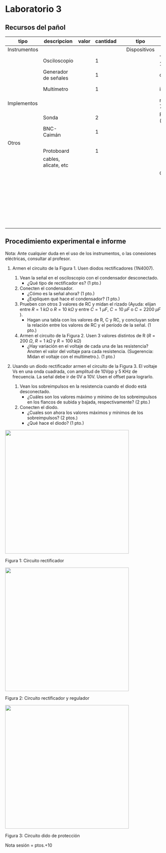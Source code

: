 # Laboratorio 3

## Recursos del pañol

| tipo | descripcion | valor | cantidad | | tipo | descripcion | valor | cantidad |
| -- | -- | -- | -- | --| -- | -- | -- | -- |
| Instrumentos |  |  |  | | Dispositivos |  |  |  |
|  | Osciloscopio |  | 1 | |  | Transformador 12V |  | 1 |
|  | Generador de señales |  | 1 | |  | diodo 1N4007 |  | 5 |
|  | Multímetro |  | 1 | |  | inductor | 680 mH | 1 |
| Implementos |  |  |  | |  | regulador 7805 |  | 1 |
|  | Sonda |  | 2 | |  | Resistencias (Ω) |  |  |
|  | BNC-Caimán |  | 1 | |  |  | 200 | 1 |
| Otros |  |  |  | |  | | 1k | 1 |
| | Protoboard |  | 1 | |  | | 10k | 2 |
| | cables, alicate, etc |  | | |  | | 100k | 1 |
|  |  |  |  | |  | Capacitores |  |  |
| |  |  | | |  | | 1 μF | 1 |
| |  |  | | |  | | 10 μF | 1 |
| |  |  | | |  | | 100 μF | 1 |
| |  |  | | |  | | 2200 μF | 1 |

## Procedimiento experimental e informe

Nota: Ante cualquier duda en el uso de los instrumentos, o las conexiones eléctricas, consultar al profesor.

1. Armen el circuito de la Figura 1. Usen diodos rectificadores (1N4007).
   1. Vean la señal en el osciloscopio con el condensador desconectado.
      - ¿Qué tipo de rectificador es? (1 pto.)
   1. Conecten el condensador.
      - ¿Cómo es la señal ahora? (1 pto.) 
      - ¿Expliquen qué hace el condensador? (1 pto.)
   1. Prueben con otros 3 valores de RC y midan el rizado (Ayuda: elijan entre $R=1\ k\Omega$ o $R=10\ k\Omega$ y entre $C=1\ \mu F$, $C=10\ \mu F$ o $C=2200\ \mu F$ ).
      - Hagan una tabla con los valores de R, C y RC, y concluyan sobre la relación entre los valores de RC y el período de la señal. (1 pto.)
   1. Armen el circuito de la Figura 2. Usen 3 valores distintos de R ($R=200\ \Omega$, $R=1\ k\Omega$ y $R=100\ k\Omega$)
      - ¿Hay variación en el voltaje de cada una de las resistencia? Anoten el valor del voltaje para cada resistencia. (Sugerencia: Midan el voltaje con el multímetro.). (1 pto.)

2. Usando un diodo rectificador armen el circuito de la Figura 3. El voltaje Vs en una onda cuadrada, con amplitud de 10Vpp y 5 KHz de frecuencia. La señal debe ir de 0V a 10V. Usen el offset para lograrlo.
   1. Vean los sobreimpulsos en la resistencia cuando el diodo está desconectado.
      - ¿Cuáles son los valores máximo y mínimo de los sobreimpulsos en los flancos de subida y bajada, respectivamente? (2 pto.)
   1. Conecten el diodo.
      - ¿Cuales son ahora los valores máximos y mínimos de los sobreimpulsos? (2 ptos.) 
      - ¿Qué hace el diodo? (1 pto.)

<img src="https://julianodb.github.io/electronic_circuits_diagrams/full_bridge_rectifier.png" width="400">

Figura 1: Circuito rectificador

<img src="https://julianodb.github.io/electronic_circuits_diagrams/full_bridge_and_7805.png" width="400">

Figura 2: Circuito rectificador y regulador

<img src="https://julianodb.github.io/electronic_circuits_diagrams/inductor_diode_protection.png" width="400">

Figura 3: Circuito dido de protección

Nota sesión = ptos.+10